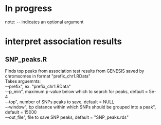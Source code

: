 # In progress
note: -- indicates an optional argument

# interpret association results

## SNP_peaks.R
Finds top peaks from association test results from GENESIS saved by chromsomes in format "prefix_chr1.RData"  
Takes arguemnts:  
--prefix", ex. "prefix_chr1.RData"  
--p_min", maximum p-value below which to search for peaks, default = 5e-4  
--top", number of SNPs peaks to save, default = NULL  
--window", bp distance within which SNPs should be grouped into a peak", default = 15000  
--out_file", file to save SNP peaks, default = "SNP_peaks.rds"  
